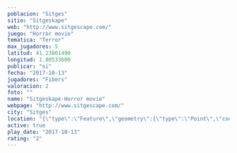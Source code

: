 ```yaml
---
poblacion: "Sitges"
sitio: "Sitgeskape"
web: "http://www.sitgescape.com/"
juego: "Horror movie"
tematica: "Terror"
max_jugadores: 5
latitud: 41.23861490
longitud: 1.80533600
publicar: "si"
fecha: "2017-10-13"
jugadores: "Fibers"
valoracion: 2
foto: ""
name: "Sitgeskape-Horror movie"
webpage: "http://www.sitgescape.com/"
city: "Sitges"
location: "{\"type\":\"Feature\",\"geometry\":{\"type\":\"Point\",\"coordinates\":[1.805336,41.2386149]}}"
active: true
play_date: "2017-10-13"
rating: "2"
---
```

